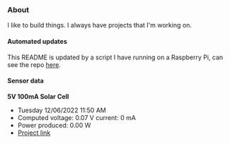 ### About
I like to build things. I always have projects that I'm working on.

#### Automated updates
This README is updated by a script I have running on a Raspberry Pi, can see the repo [here](https://github.com/jdc-cunningham/raspi-git-repo-updater).

#### Sensor data
**5V 100mA Solar Cell**
- Tuesday 12/06/2022 11:50 AM
- Computed voltage: 0.07 V current: 0 mA
- Power produced: 0.00 W
- [Project link](https://github.com/jdc-cunningham/raspisolarplotter)